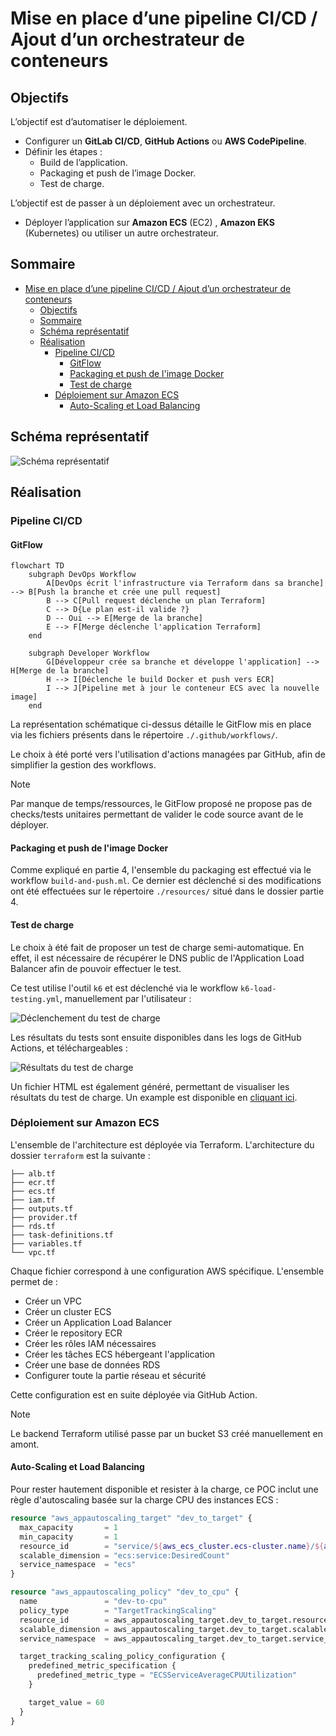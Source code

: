 # Mise en place d’une pipeline CI/CD / Ajout d’un orchestrateur de conteneurs

## Objectifs

L’objectif est d’automatiser le déploiement.

- Configurer un **GitLab CI/CD**, **GitHub Actions** ou **AWS CodePipeline**.
- Définir les étapes :
  - Build de l’application.
  - Packaging et push de l’image Docker.
  - Test de charge.

L’objectif est de passer à un déploiement avec un orchestrateur.

- Déployer l’application sur **Amazon ECS** (EC2) , **Amazon EKS** (Kubernetes) ou utiliser un autre orchestrateur.

## Sommaire

- [Mise en place d’une pipeline CI/CD / Ajout d’un orchestrateur de conteneurs](#mise-en-place-dune-pipeline-cicd--ajout-dun-orchestrateur-de-conteneurs)
  - [Objectifs](#objectifs)
  - [Sommaire](#sommaire)
  - [Schéma représentatif](#schéma-représentatif)
  - [Réalisation](#réalisation)
    - [Pipeline CI/CD](#pipeline-cicd)
      - [GitFlow](#gitflow)
      - [Packaging et push de l'image Docker](#packaging-et-push-de-limage-docker)
      - [Test de charge](#test-de-charge)
    - [Déploiement sur Amazon ECS](#déploiement-sur-amazon-ecs)
      - [Auto-Scaling et Load Balancing](#auto-scaling-et-load-balancing)

## Schéma représentatif

![Schéma représentatif](./assets/scheme.png)

## Réalisation

### Pipeline CI/CD

#### GitFlow

```mermaid
flowchart TD
    subgraph DevOps Workflow
        A[DevOps écrit l'infrastructure via Terraform dans sa branche] --> B[Push la branche et crée une pull request]
        B --> C[Pull request déclenche un plan Terraform]
        C --> D{Le plan est-il valide ?}
        D -- Oui --> E[Merge de la branche]
        E --> F[Merge déclenche l'application Terraform]
    end

    subgraph Developer Workflow
        G[Développeur crée sa branche et développe l'application] --> H[Merge de la branche]
        H --> I[Déclenche le build Docker et push vers ECR]
        I --> J[Pipeline met à jour le conteneur ECS avec la nouvelle image]
    end
```

La représentation schématique ci-dessus détaille le GitFlow mis en place via les fichiers présents dans le répertoire `./.github/workflows/`.

Le choix à été porté vers l'utilisation d'actions managées par GitHub, afin de simplifier la gestion des workflows.

> [!NOTE]
> Par manque de temps/ressources, le GitFlow proposé ne propose pas de checks/tests unitaires permettant de valider le code source avant de le déployer.

#### Packaging et push de l'image Docker

Comme expliqué en partie 4, l'ensemble du packaging est effectué via le workflow `build-and-push.ml`. Ce dernier est déclenché si des modifications ont été effectuées sur le répertoire `./resources/` situé dans le dossier partie 4.

#### Test de charge

Le choix à été fait de proposer un test de charge semi-automatique. En effet, il est nécessaire de récupérer le DNS public de l'Application Load Balancer afin de pouvoir effectuer le test.

Ce test utilise l'outil `k6` et est déclenché via le workflow `k6-load-testing.yml`, manuellement par l'utilisateur : 

![Déclenchement du test de charge](./assets/loadtesting.png)

Les résultats du tests sont ensuite disponibles dans les logs de GitHub Actions, et téléchargeables :

![Résultats du test de charge](./assets/results-loadtest.png)

Un fichier HTML est également généré, permettant de visualiser les résultats du test de charge. Un example est disponible en [cliquant ici](./assets/summary.html).

### Déploiement sur Amazon ECS

L'ensemble de l'architecture est déployée via Terraform. L'architecture du dossier `terraform` est la suivante : 

```plaintext
├── alb.tf
├── ecr.tf
├── ecs.tf
├── iam.tf
├── outputs.tf
├── provider.tf
├── rds.tf
├── task-definitions.tf
├── variables.tf
└── vpc.tf
```

Chaque fichier correspond à une configuration AWS spécifique. L'ensemble permet de : 

- Créer un VPC
- Créer un cluster ECS
- Créer un Application Load Balancer
- Créer le repository ECR
- Créer les rôles IAM nécessaires
- Créer les tâches ECS hébergeant l'application
- Créer une base de données RDS
- Configurer toute la partie réseau et sécurité

Cette configuration est en suite déployée via GitHub Action.

> [!NOTE]
> Le backend Terraform utilisé passe par un bucket S3 créé manuellement en amont.

#### Auto-Scaling et Load Balancing

Pour rester hautement disponible et resister à la charge, ce POC inclut une règle d'autoscaling basée sur la charge CPU des instances ECS : 

```terraform
resource "aws_appautoscaling_target" "dev_to_target" {
  max_capacity       = 1
  min_capacity       = 1
  resource_id        = "service/${aws_ecs_cluster.ecs-cluster.name}/${aws_ecs_service.app-service.name}"
  scalable_dimension = "ecs:service:DesiredCount"
  service_namespace  = "ecs"
}

resource "aws_appautoscaling_policy" "dev_to_cpu" {
  name               = "dev-to-cpu"
  policy_type        = "TargetTrackingScaling"
  resource_id        = aws_appautoscaling_target.dev_to_target.resource_id
  scalable_dimension = aws_appautoscaling_target.dev_to_target.scalable_dimension
  service_namespace  = aws_appautoscaling_target.dev_to_target.service_namespace

  target_tracking_scaling_policy_configuration {
    predefined_metric_specification {
      predefined_metric_type = "ECSServiceAverageCPUUtilization"
    }

    target_value = 60
  }
}
```
